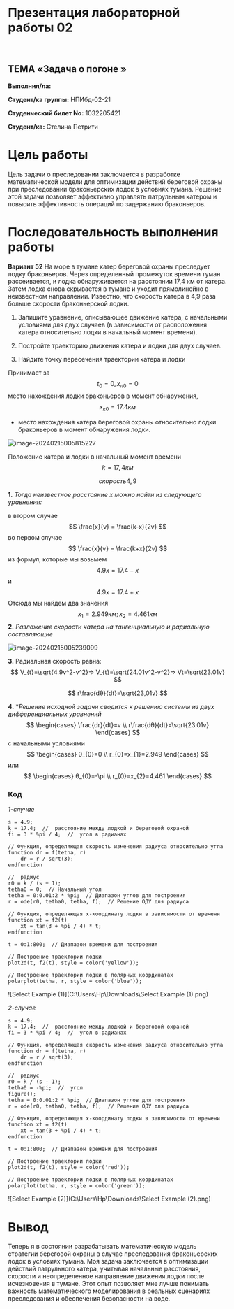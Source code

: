 # **Презентация лабораторной работы 02**

​                                                                               

## **ТЕМА «Задача о погоне »**                                         







**Выполнил/лa:** 

**Студент/ка группы:** НПИбд-02-21 

**Студенческий билет No:** 1032205421 

**Студент/кa:** Стелина Петрити





# Цель работы

Цель задачи о преследовании заключается в разработке математической модели для оптимизации действий береговой охраны при преследовании браконьерских лодок в условиях тумана. Решение этой задачи позволяет эффективно управлять патрульным катером и повысить эффективность операций по задержанию браконьеров. 

# Последовательность выполнения работы

**Вариант 52**
На море в тумане катер береговой охраны преследует лодку браконьеров.
Через определенный промежуток времени туман рассеивается, и лодка обнаруживается на расстоянии 17,4 км от катера. Затем лодка снова скрывается в тумане и уходит прямолинейно в неизвестном направлении. Известно, что скорость катера в 4,9 раза больше скорости браконьерской лодки.

1. Запишите уравнение, описывающее движение катера, с начальными условиями для двух случаев (в зависимости от расположения катера относительно лодки в начальный момент времени).

2. Постройте траекторию движения катера и лодки для двух случаев.
3. Найдите точку пересечения траектории катера и лодки  

Принимает за 
$$
t_{0}=0, x_{л0} =0
$$
 место нахождения лодки браконьеров в момент обнаружения, 
$$
x_{к0}=17.4 км
$$

- место нахождения катера береговой охраны относительно лодки браконьеров в момент обнаружения лодки.

![image-20240215005815227](C:\Users\Hp\AppData\Roaming\Typora\typora-user-images\image-20240215005815227.png)

Положение катера и лодки в начальный момент времени  
$$
k=17,4 км
$$

$$
скорость  4,9  
$$

**1.**  *Тогда неизвестное расстояние x можно найти из следующего уравнения:* 

в втором случае 
$$
\frac{x}{v} = \frac{k-x}{2v}
$$
во первом случае 
$$
\frac{x}{v} = \frac{k+x}{2v}
$$
из формул, которые мы возьмем
$$
4.9x=17.4-x 
$$
и
$$
4.9x=17.4 +x
$$
Отсюда мы найдем два значения   
$$
x_{1}=2.949 км ; x_{2}=4.461км
$$
**2.** *Разложение скорости катера на тангенциальную и радиальную составляющие*  

![image-20240215005239099](C:\Users\Hp\AppData\Roaming\Typora\typora-user-images\image-20240215005239099.png)

 

**3.**  Радиальная скорость равна:
$$
V_{t}=\sqrt{4.9v^2-v^2}=>
V_{t}=\sqrt{24.01v^2-v^2}=>
Vt=\sqrt{23.01v}
$$

$$
r\frac{dθ}{dt}=\sqrt{23,01v}
$$

**4.**  **Решение исходной задачи сводится к решению системы из двух дифференциальных уравнений*  
$$
\begin{cases} \frac{dr}{dt}=v \\
r\frac{dθ}{dt}=\sqrt{23.01v}
\end{cases}
$$
с начальными условиями  
$$
\begin{cases}
θ_{0}=0 \\
r_{0}=x_{1}=2.949
\end{cases}
$$
или  
$$
\begin{cases}
θ_{0}=-\pi \\
r_{0}=x_{2}=4.461
\end{cases}
$$


### Код

*1-случае* 

```
s = 4.9; 
k = 17.4;  //  расстояние между лодкой и береговой охраной
fi = 3 * %pi / 4;  //  угол в радианах

// Функция, определяющая скорость изменения радиуса относительно угла
function dr = f(tetha, r)
    dr = r / sqrt(3);
endfunction

//  радиус
r0 = k / (s + 1);
tetha0 = 0;  // Начальный угол
tetha = 0:0.01:2 * %pi;  // Диапазон углов для построения
r = ode(r0, tetha0, tetha, f);  // Решение ОДУ для радиуса

// Функция, определяющая x-координату лодки в зависимости от времени
function xt = f2(t)
    xt = tan(3 + %pi / 4) * t;
endfunction

t = 0:1:800;  // Диапазон времени для построения

// Построение траектории лодки
plot2d(t, f2(t), style = color('yellow'));

// Построение траектории лодки в полярных координатах
polarplot(tetha, r, style = color('blue'));

```

![Select Example (1)](C:\Users\Hp\Downloads\Select Example (1).png)

*2-случае* 

```
s = 4.9; 
k = 17.4;  //  расстояние между лодкой и береговой охраной
fi = 3 * %pi / 4;  //  угол в радианах

// Функция, определяющая скорость изменения радиуса относительно угла
function dr = f(tetha, r)
    dr = r / sqrt(3);
endfunction

//  радиус
r0 = k / (s - 1);
tetha0 = -%pi;  //  угол
figure();
tetha = 0:0.01:2 * %pi;  // Диапазон углов для построения
r = ode(r0, tetha0, tetha, f);  // Решение ОДУ для радиуса

// Функция, определяющая x-координату лодки в зависимости от времени
function xt = f2(t)
    xt = tan(3 + %pi / 4) * t;
endfunction

t = 0:1:800;  // Диапазон времени для построения

// Построение траектории лодки
plot2d(t, f2(t), style = color('red'));

// Построение траектории лодки в полярных координатах
polarplot(tetha, r, style = color('green'));
```



![Select Example (2)](C:\Users\Hp\Downloads\Select Example (2).png)

# Вывод

Теперь я в состоянии разрабатывать математическую модель стратегии береговой охраны в случае преследования браконьерских лодок в условиях тумана. Моя задача заключается в оптимизации действий патрульного катера, учитывая начальные расстояния, скорости и неопределенное направление движения лодки после исчезновения в тумане. Этот опыт позволяет мне лучше понимать важность математического моделирования в реальных сценариях преследования и обеспечения безопасности на воде.